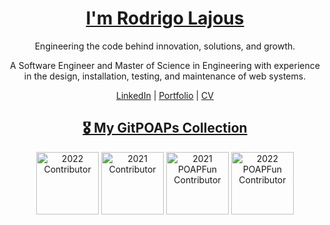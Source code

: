 <div align="center">
  <h1><a href="https://www.navarrolajous.com">I'm Rodrigo Lajous</a></h1>
  <p>Engineering the code behind innovation, solutions, and growth.</p>
  <p>A Software Engineer and Master of Science in Engineering with experience in the design, installation, testing, and maintenance of web systems.</p>
</div>

<div align="center">
  <a href="www.linkedin.com/in/rodrigo-lajous">LinkedIn</a> | 
  <a href="https://www.navarrolajous.com/">Portfolio</a> | 
  <a href="https://www.navarrolajous.com/resume.pdf">CV</a>
</div>


<h2 align="center"><a href="https://www.gitpoap.io/p/0x8c775808fffbb99208452698bc619cf9d07d8b2e">🎖 My GitPOAPs Collection</a></h2>
<p align="center">
  <a href="https://www.gitpoap.io/gp/49"><img src="https://assets.poap.xyz/gitpoap-2022-poapgallery-contributor-2022-logo-1649268307923.png" alt="2022 Contributor" height="100" width="100"></a>
  <a href="https://www.gitpoap.io/gp/48"><img src="https://assets.poap.xyz/gitpoap-2021-poapgallery-contributor-2021-logo-1649268211499.png" alt="2021 Contributor" height="100" width="100"></a>
  <a href="https://www.gitpoap.io/gp/27"><img src="https://assets.poap.xyz/gitpoap-2021-poapfun-contributor-2021-logo-1649266585011.png" alt="2021 POAPFun Contributor" height="100" width="100"></a>
  <a href="https://www.gitpoap.io/gp/28"><img src="https://assets.poap.xyz/gitpoap-2022-poapfun-contributor-2022-logo-1649266640542.png" alt="2022 POAPFun Contributor" height="100" width="100"></a>
</p>
